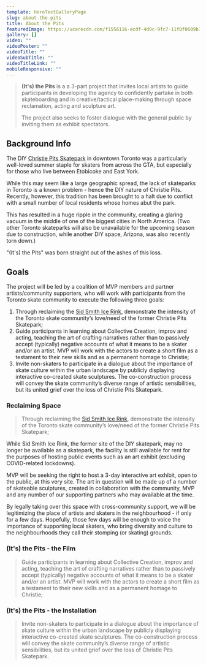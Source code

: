 ```yaml
---
template: HeroTextGalleryPage
slug: about-the-pits
title: About the Pits
featuredImage: https://ucarecdn.com/f1556116-acdf-4d0c-9fc7-11f0f0609b37/
gallery: []
video: ""
videoPoster: ""
videoTitle: ""
videoSubTitle: ""
videoTitleLink: ""
mobileResponsive: ""
---
```

> **(It's) the Pits** is a a 3-part project that invites local artists to guide participants in developing the agency to confidently partake in both skateboarding and in creative/tactical place-making through space reclamation, acting and sculpture art.
>
> The project also seeks to foster dialogue with the general public by inviting them as exhibit spectators.

## Background Info

The DIY [Christie Pits Skatepark](https://www.instagram.com/cpskateboardpark/?hl=en) in downtown Toronto was a particularly well-loved summer staple for skaters from across the GTA, but especially for those who live between Etobicoke and East York.

While this may seem like a large geographic spread, the lack of skateparks in Toronto is a known problem - hence the DIY nature of Christie Pits. Recently, however, this tradition has been brought to a halt due to conflict with a small number of local residents whose homes abut the park.

This has resulted in a huge ripple in the community, creating a glaring vacuum in the middle of one of the biggest cities in North America. (Two other Toronto skateparks will also be unavailable for the upcoming season due to construction, while another DIY space, Arizona, was also recently torn down.)

"(It's) the Pits" was born straight out of the ashes of this loss.

## Goals

The project will be led by a coalition of MVP members and partner artists/community supporters, who will work with participants from the Toronto skate community to execute the following three goals:

1. Through reclaiming the [Sid Smith Ice Rink,](https://goo.gl/maps/wz3kgFkW4bYsXBvq7) demonstrate the intensity of the Toronto skate community’s love/need of the former Christie Pits Skatepark;
2. Guide participants in learning about Collective Creation, improv and acting, teaching the art of crafting narratives rather than to passively accept (typically) negative accounts of what it means to be a skater and/or an artist. MVP will work with the actors to create a short film as a testament to their new skills and as a permanent homage to Christie;
3. Invite non-skaters to participate in a dialogue about the importance of skate culture within the urban landscape by publicly displaying interactive co-created skate sculptures. The co-construction process will convey the skate community’s diverse range of artistic sensibilities, but its united grief over the loss of Christie Pits Skatepark.

### Reclaiming Space

> Through reclaiming the [Sid Smith Ice Rink](https://goo.gl/maps/wz3kgFkW4bYsXBvq7), demonstrate the intensity of the Toronto skate community’s love/need of the former Christie Pits Skatepark;

While Sid Smith Ice Rink, the former site of the DIY skatepark, may no longer be available as a skatepark, the facility is still available for rent for the purposes of hosting public events such as an art exhibit (excluding COVID-related lockdowns).

MVP will be seeking the right to host a 3-day interactive art exhibit, open to the public, at this very site. The art in question will be made up of a number of skateable sculptures, created in collaboration with the community, MVP and any number of our supporting partners who may available at the time.

By legally taking over this space with cross-community support, we will be legitimizing the place of artists and skaters in the neighbourhood - if only for a few days. Hopefully, those few days will be enough to voice the importance of supporting local skaters, who bring diversity and culture to the neighbourhoods they call their stomping (or skating) grounds.

### (It's) the Pits - the Film
> Guide participants in learning about Collective Creation, improv and acting, teaching the art of crafting narratives rather than to passively accept (typically) negative accounts of what it means to be a skater and/or an artist. MVP will work with the actors to create a short film as a testament to their new skills and as a permanent homage to Christie;

### (It's) the Pits - the Installation
> Invite non-skaters to participate in a dialogue about the importance of skate culture within the urban landscape by publicly displaying interactive co-created skate sculptures. The co-construction process will convey the skate community’s diverse range of artistic sensibilities, but its united grief over the loss of Christie Pits Skatepark.